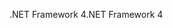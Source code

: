<span data-ttu-id="0918c-101">.NET Framework 4</span><span class="sxs-lookup"><span data-stu-id="0918c-101">.NET Framework 4</span></span>